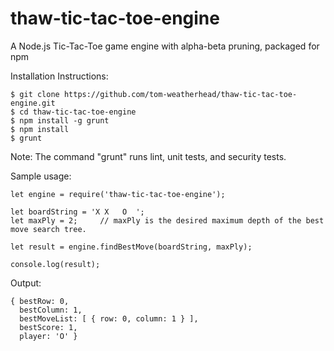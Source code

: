 # thaw-tic-tac-toe-engine
A Node.js Tic-Tac-Toe game engine with alpha-beta pruning, packaged for npm

Installation Instructions:

	$ git clone https://github.com/tom-weatherhead/thaw-tic-tac-toe-engine.git
	$ cd thaw-tic-tac-toe-engine
	$ npm install -g grunt
	$ npm install
	$ grunt

Note: The command "grunt" runs lint, unit tests, and security tests.

Sample usage:

	let engine = require('thaw-tic-tac-toe-engine');

	let boardString = 'X X   O  ';
	let maxPly = 2;		// maxPly is the desired maximum depth of the best move search tree.

	let result = engine.findBestMove(boardString, maxPly);

	console.log(result);

Output:

	{ bestRow: 0,
	  bestColumn: 1,
	  bestMoveList: [ { row: 0, column: 1 } ],
	  bestScore: 1,
	  player: 'O' }
